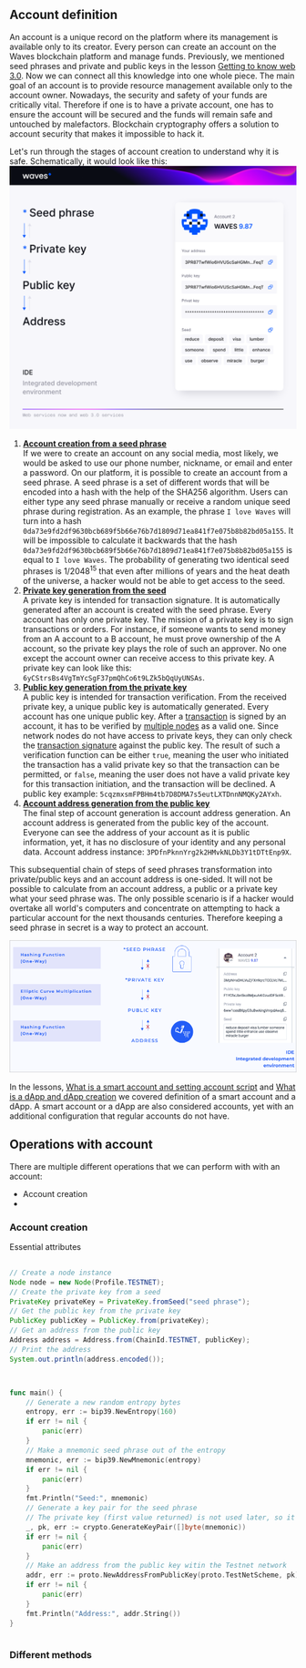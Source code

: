 ## Account definition ##

An account is a unique record on the platform where its management is available only to its creator. Every person can create an account on the Waves blockchain platform and manage funds. Previously, we mentioned seed phrases and private and public keys in the lesson [Getting to know web 3.0](#Digitalsignatureschapter). Now we can connect all this knowledge into one whole piece. The main goal of an account is to provide resource management available only to the account owner. Nowadays, the security and safety of your funds are critically vital. Therefore if one is to have a private account, one has to ensure the account will be secured and the funds will remain safe and untouched by malefactors. Blockchain cryptography offers a solution to account security that makes it impossible to hack it.

Let's run through the stages of account creation to understand why it is safe. Schematically, it would look like this:
![](./img/curve.png)

1. **<u>Account creation from a seed phrase</u>**   
If we were to create an account on any social media, most likely, we would be asked to use our phone number, nickname, or email and enter a password. On our platform, it is possible to create an account from a seed phrase. A seed phrase is a set of different words that will be encoded into a hash with the help of the SHA256 algorithm. Users can either type any seed phrase manually or receive a random unique seed phrase during registration. As an example, the phrase `I love Waves` will turn into a hash `0da73e9fd2df9630bcb689f5b66e76b7d1809d71ea841f7e075b8b82bd05a155`. It will be impossible to calculate it backwards that the hash `0da73e9fd2df9630bcb689f5b66e76b7d1809d71ea841f7e075b8b82bd05a155` is equal to `I love Waves`. The probability of generating two identical seed phrases is 1/2048<sup>15</sup> that even after millions of years and the heat death of the universe, a hacker would not be able to get access to the seed.
1. **<u>Private key generation from the seed</u>**  
A private key is intended for transaction signature. It is automatically generated after an account is created with the seed phrase. Every account has only one private key. The mission of a private key is to sign transactions or orders. For instance, if someone wants to send money from an A account to a B account, he must prove ownership of the A account, so the private key plays the role of such an approver. No one except the account owner can receive access to this private key. A private key can look like this: `6yCStrsBs4VgTmYcSgF37pmQhCo6t9LZk5bQqUyUNSAs`.
3. **<u>Public key generation from the private key</u>**  
A public key is intended for transaction verification. From the received private key, a unique public key is automatically generated. Every account has one unique public key. After a [transaction]() is signed by an account, it has to be verified by [multiple nodes](nodesofthewaves) as a valid one. Since network nodes do not have access to private keys, they can only check the [transaction signature](https://docs.waves.tech/en/blockchain/transaction/transaction-proof) against the public key. The result of such a verification function can be either `true`, meaning the user who initiated the transaction has a valid private key so that the transaction can be permitted, or `false`, meaning the user does not have a valid private key for this transaction initiation, and the transaction will be declined. A public key example: `5cqzmxsmFPBHm4tb7D8DMA7s5eutLXTDnnNMQKy2AYxh`.
4. **<u>Account address generation from the public key</u>**  
The final step of account generation is account address generation. An account address is generated from the public key of the account. Everyone can see the address of your account as it is public information, yet, it has no disclosure of your identity and any personal data. Account address instance: `3PDfnPknnYrg2k2HMvkNLDb3Y1tDTtEnp9X`.

This subsequential chain of steps of seed phrases transformation into private/public keys and an account address is one-sided. It will not be possible to calculate from an account address, a public or a private key what your seed phrase was. The only possible scenario is if a hacker would overtake all world's computers and concentrate on attempting to hack a particular account for the next thousands centuries. Therefore keeping a seed phrase in secret is a way to protect an account.

![](./img/keyswaves.png)

In the lessons, [What is a smart account and setting account script]() and [What is a dApp and dApp creation]() we covered definition of a smart account and a dApp. A smart account or a dApp are also considered accounts, yet with an additional configuration that regular accounts do not have.

## Operations with account ##

There are multiple different operations that we can perform with with an account:
- Account creation
- 


### Account creation ###

Essential attributes

<CodeBlock>

```js
```
```java
// Create a node instance
Node node = new Node(Profile.TESTNET);
// Create the private key from a seed
PrivateKey privateKey = PrivateKey.fromSeed("seed phrase");
// Get the public key from the private key
PublicKey publicKey = PublicKey.from(privateKey);
// Get an address from the public key
Address address = Address.from(ChainId.TESTNET, publicKey);
// Print the address
System.out.println(address.encoded());
```
```php
```
```csharp
```
```go
func main() {
    // Generate a new random entropy bytes
    entropy, err := bip39.NewEntropy(160)
    if err != nil {
        panic(err)
    }
    // Make a mnemonic seed phrase out of the entropy
    mnemonic, err := bip39.NewMnemonic(entropy)
    if err != nil {
        panic(err)
    }
    fmt.Println("Seed:", mnemonic)
    // Generate a key pair for the seed phrase
    // The private key (first value returned) is not used later, so it can be omitted
    _, pk, err := crypto.GenerateKeyPair([]byte(mnemonic))
    if err != nil {
        panic(err)
    }
    // Make an address from the public key witin the Testnet network
    addr, err := proto.NewAddressFromPublicKey(proto.TestNetScheme, pk)
    if err != nil {
        panic(err)
    }
    fmt.Println("Address:", addr.String())
} 
```
```python
```

</CodeBlock>

### Different methods ###


